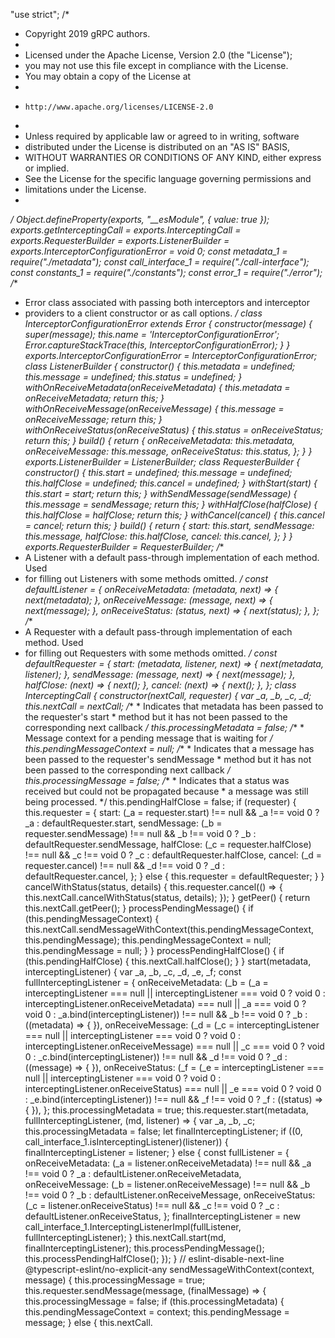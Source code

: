 "use strict";
/*
 * Copyright 2019 gRPC authors.
 *
 * Licensed under the Apache License, Version 2.0 (the "License");
 * you may not use this file except in compliance with the License.
 * You may obtain a copy of the License at
 *
 *     http://www.apache.org/licenses/LICENSE-2.0
 *
 * Unless required by applicable law or agreed to in writing, software
 * distributed under the License is distributed on an "AS IS" BASIS,
 * WITHOUT WARRANTIES OR CONDITIONS OF ANY KIND, either express or implied.
 * See the License for the specific language governing permissions and
 * limitations under the License.
 *
 */
Object.defineProperty(exports, "__esModule", { value: true });
exports.getInterceptingCall = exports.InterceptingCall = exports.RequesterBuilder = exports.ListenerBuilder = exports.InterceptorConfigurationError = void 0;
const metadata_1 = require("./metadata");
const call_interface_1 = require("./call-interface");
const constants_1 = require("./constants");
const error_1 = require("./error");
/**
 * Error class associated with passing both interceptors and interceptor
 * providers to a client constructor or as call options.
 */
class InterceptorConfigurationError extends Error {
    constructor(message) {
        super(message);
        this.name = 'InterceptorConfigurationError';
        Error.captureStackTrace(this, InterceptorConfigurationError);
    }
}
exports.InterceptorConfigurationError = InterceptorConfigurationError;
class ListenerBuilder {
    constructor() {
        this.metadata = undefined;
        this.message = undefined;
        this.status = undefined;
    }
    withOnReceiveMetadata(onReceiveMetadata) {
        this.metadata = onReceiveMetadata;
        return this;
    }
    withOnReceiveMessage(onReceiveMessage) {
        this.message = onReceiveMessage;
        return this;
    }
    withOnReceiveStatus(onReceiveStatus) {
        this.status = onReceiveStatus;
        return this;
    }
    build() {
        return {
            onReceiveMetadata: this.metadata,
            onReceiveMessage: this.message,
            onReceiveStatus: this.status,
        };
    }
}
exports.ListenerBuilder = ListenerBuilder;
class RequesterBuilder {
    constructor() {
        this.start = undefined;
        this.message = undefined;
        this.halfClose = undefined;
        this.cancel = undefined;
    }
    withStart(start) {
        this.start = start;
        return this;
    }
    withSendMessage(sendMessage) {
        this.message = sendMessage;
        return this;
    }
    withHalfClose(halfClose) {
        this.halfClose = halfClose;
        return this;
    }
    withCancel(cancel) {
        this.cancel = cancel;
        return this;
    }
    build() {
        return {
            start: this.start,
            sendMessage: this.message,
            halfClose: this.halfClose,
            cancel: this.cancel,
        };
    }
}
exports.RequesterBuilder = RequesterBuilder;
/**
 * A Listener with a default pass-through implementation of each method. Used
 * for filling out Listeners with some methods omitted.
 */
const defaultListener = {
    onReceiveMetadata: (metadata, next) => {
        next(metadata);
    },
    onReceiveMessage: (message, next) => {
        next(message);
    },
    onReceiveStatus: (status, next) => {
        next(status);
    },
};
/**
 * A Requester with a default pass-through implementation of each method. Used
 * for filling out Requesters with some methods omitted.
 */
const defaultRequester = {
    start: (metadata, listener, next) => {
        next(metadata, listener);
    },
    sendMessage: (message, next) => {
        next(message);
    },
    halfClose: (next) => {
        next();
    },
    cancel: (next) => {
        next();
    },
};
class InterceptingCall {
    constructor(nextCall, requester) {
        var _a, _b, _c, _d;
        this.nextCall = nextCall;
        /**
         * Indicates that metadata has been passed to the requester's start
         * method but it has not been passed to the corresponding next callback
         */
        this.processingMetadata = false;
        /**
         * Message context for a pending message that is waiting for
         */
        this.pendingMessageContext = null;
        /**
         * Indicates that a message has been passed to the requester's sendMessage
         * method but it has not been passed to the corresponding next callback
         */
        this.processingMessage = false;
        /**
         * Indicates that a status was received but could not be propagated because
         * a message was still being processed.
         */
        this.pendingHalfClose = false;
        if (requester) {
            this.requester = {
                start: (_a = requester.start) !== null && _a !== void 0 ? _a : defaultRequester.start,
                sendMessage: (_b = requester.sendMessage) !== null && _b !== void 0 ? _b : defaultRequester.sendMessage,
                halfClose: (_c = requester.halfClose) !== null && _c !== void 0 ? _c : defaultRequester.halfClose,
                cancel: (_d = requester.cancel) !== null && _d !== void 0 ? _d : defaultRequester.cancel,
            };
        }
        else {
            this.requester = defaultRequester;
        }
    }
    cancelWithStatus(status, details) {
        this.requester.cancel(() => {
            this.nextCall.cancelWithStatus(status, details);
        });
    }
    getPeer() {
        return this.nextCall.getPeer();
    }
    processPendingMessage() {
        if (this.pendingMessageContext) {
            this.nextCall.sendMessageWithContext(this.pendingMessageContext, this.pendingMessage);
            this.pendingMessageContext = null;
            this.pendingMessage = null;
        }
    }
    processPendingHalfClose() {
        if (this.pendingHalfClose) {
            this.nextCall.halfClose();
        }
    }
    start(metadata, interceptingListener) {
        var _a, _b, _c, _d, _e, _f;
        const fullInterceptingListener = {
            onReceiveMetadata: (_b = (_a = interceptingListener === null || interceptingListener === void 0 ? void 0 : interceptingListener.onReceiveMetadata) === null || _a === void 0 ? void 0 : _a.bind(interceptingListener)) !== null && _b !== void 0 ? _b : ((metadata) => { }),
            onReceiveMessage: (_d = (_c = interceptingListener === null || interceptingListener === void 0 ? void 0 : interceptingListener.onReceiveMessage) === null || _c === void 0 ? void 0 : _c.bind(interceptingListener)) !== null && _d !== void 0 ? _d : ((message) => { }),
            onReceiveStatus: (_f = (_e = interceptingListener === null || interceptingListener === void 0 ? void 0 : interceptingListener.onReceiveStatus) === null || _e === void 0 ? void 0 : _e.bind(interceptingListener)) !== null && _f !== void 0 ? _f : ((status) => { }),
        };
        this.processingMetadata = true;
        this.requester.start(metadata, fullInterceptingListener, (md, listener) => {
            var _a, _b, _c;
            this.processingMetadata = false;
            let finalInterceptingListener;
            if ((0, call_interface_1.isInterceptingListener)(listener)) {
                finalInterceptingListener = listener;
            }
            else {
                const fullListener = {
                    onReceiveMetadata: (_a = listener.onReceiveMetadata) !== null && _a !== void 0 ? _a : defaultListener.onReceiveMetadata,
                    onReceiveMessage: (_b = listener.onReceiveMessage) !== null && _b !== void 0 ? _b : defaultListener.onReceiveMessage,
                    onReceiveStatus: (_c = listener.onReceiveStatus) !== null && _c !== void 0 ? _c : defaultListener.onReceiveStatus,
                };
                finalInterceptingListener = new call_interface_1.InterceptingListenerImpl(fullListener, fullInterceptingListener);
            }
            this.nextCall.start(md, finalInterceptingListener);
            this.processPendingMessage();
            this.processPendingHalfClose();
        });
    }
    // eslint-disable-next-line @typescript-eslint/no-explicit-any
    sendMessageWithContext(context, message) {
        this.processingMessage = true;
        this.requester.sendMessage(message, (finalMessage) => {
            this.processingMessage = false;
            if (this.processingMetadata) {
                this.pendingMessageContext = context;
                this.pendingMessage = message;
            }
            else {
                this.nextCall.